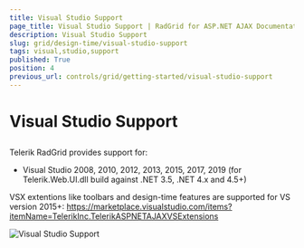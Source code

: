 ```yaml
---
title: Visual Studio Support
page_title: Visual Studio Support | RadGrid for ASP.NET AJAX Documentation
description: Visual Studio Support
slug: grid/design-time/visual-studio-support
tags: visual,studio,support
published: True
position: 4
previous_url: controls/grid/getting-started/visual-studio-support
---
```


# Visual Studio Support



## 

Telerik RadGrid provides support for:

* Visual Studio 2008, 2010, 2012, 2013, 2015, 2017, 2019
(for Telerik.Web.UI.dll build against .NET 3.5, .NET 4.x and 4.5+)

VSX extentions like toolbars and design-time features are supported for VS version 2015+:
https://marketplace.visualstudio.com/items?itemName=TelerikInc.TelerikASPNETAJAXVSExtensions 

![Visual Studio Support](images/grid_visual_studio_support.png)
